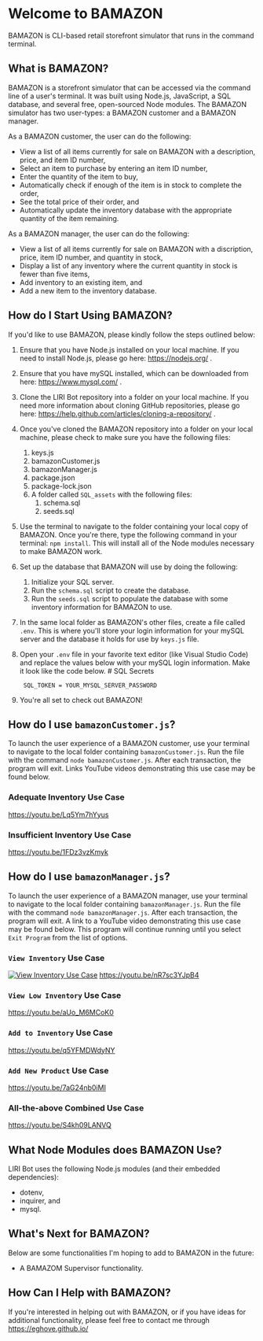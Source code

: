 # Welcome to BAMAZON
BAMAZON is CLI-based retail storefront simulator that runs in the command terminal.

## What is BAMAZON?
BAMAZON is a storefront simulator that can be accessed via the command line of a user's terminal. It was built using Node.js, JavaScript, a SQL database, and several free, open-sourced Node modules. The BAMAZON simulator has two user-types: a BAMAZON customer and a BAMAZON manager.

As a BAMAZON customer, the user can do the following:
* View a list of all items currently for sale on BAMAZON with a description, price, and item ID number,
* Select an item to purchase by entering an item ID number, 
* Enter the quantity of the item to buy,
* Automatically check if enough of the item is in stock to complete the order,
* See the total price of their order, and
* Automatically update the inventory database with the appropriate quantity of the item remaining.

As a BAMAZON manager, the user can do the following:
* View a list of all items currently for sale on BAMAZON with a discription, price, item ID number, and quantity in stock,
* Display a list of any inventory where the current quantity in stock is fewer than five items,
* Add inventory to an existing item, and
* Add a new item to the inventory database.

## How do I Start Using BAMAZON?
If you'd like to use BAMAZON, please kindly follow the steps outlined below:
1. Ensure that you have Node.js installed on your local machine. If you need to install Node.js, please go here: https://nodejs.org/ .
1. Ensure that you have mySQL installed, which can be downloaded from here: https://www.mysql.com/ . 
1. Clone the LIRI Bot repository into a folder on your local machine. If you need more information about cloning GitHub repositories, please go here: https://help.github.com/articles/cloning-a-repository/ .
1. Once you've cloned the BAMAZON repository into a folder on your local machine, please check to make sure you have the following files:
    1. keys.js
    1. bamazonCustomer.js
    1. bamazonManager.js
    1. package.json
    1. package-lock.json
    1. A folder called `SQL_assets` with the following files:
        1. schema.sql
        1. seeds.sql
1. Use the terminal to navigate to the folder containing your local copy of BAMAZON. Once you're there, type the following command in your terminal: `npm install`. This will install all of the Node modules necessary to make BAMAZON work.
1. Set up the database that BAMAZON will use by doing the following:
    1. Initialize your SQL server.
    1. Run the `schema.sql` script to create the database.
    1. Run the `seeds.sql` script to populate the database with some inventory information for BAMAZON to use.
1. In the same local folder as BAMAZON's other files, create a file called `.env`. This is where you'll store your login information for your mySQL server and the database it holds for use by `keys.js` file.
1. Open your `.env` file in your favorite text editor (like Visual Studio Code) and replace the values below with your mySQL login information. Make it look like the code below.
        # SQL Secrets

        SQL_TOKEN = YOUR_MYSQL_SERVER_PASSWORD

1. You're all set to check out BAMAZON!

## How do I use `bamazonCustomer.js`?
To launch the user experience of a BAMAZON customer, use your terminal to navigate to the local folder containing `bamazonCustomer.js`. Run the file with the command `node bamazonCustomer.js`. After each transaction, the program will exit. Links YouTube videos demonstrating this use case may be found below.

### Adequate Inventory Use Case
https://youtu.be/Lq5Ym7hYyus

### Insufficient Inventory Use Case
https://youtu.be/1FDz3vzKmyk

## How do I use `bamazonManager.js`?
To launch the user experience of a BAMAZON manager, use your terminal to navigate to the local folder containing `bamazonManager.js`. Run the file with the command `node bamazonManager.js`. After each transaction, the program will exit. A link to a YouTube video demonstrating this use case may be found below. This program will continue running until you select `Exit Program` from the list of options.



### `View Inventory` Use Case
[![View Inventory Use Case](http://img.youtube.com/vi/nR7sc3YJpB4/0.jpg)](http://www.youtube.com/watch?v=nR7sc3YJpB4) 
https://youtu.be/nR7sc3YJpB4

### `View Low Inventory` Use Case
https://youtu.be/aUo_M6MCoK0


### `Add to Inventory` Use Case
https://youtu.be/q5YFMDWdyNY


### `Add New Product` Use Case
https://youtu.be/7aG24nb0iMI

### All-the-above Combined Use Case
https://youtu.be/S4kh09LANVQ

## What Node Modules does BAMAZON Use?
LIRI Bot uses the following Node.js modules (and their embedded dependencies):
* dotenv,
* inquirer, and
* mysql.

## What's Next for BAMAZON?
Below are some functionalities I'm hoping to add to BAMAZON in the future:
* A BAMAZOM Supervisor functionality.

## How Can I Help with BAMAZON?
If you're interested in helping out with BAMAZON, or if you have ideas for additional functionality, please feel free to contact me through https://eghove.github.io/

